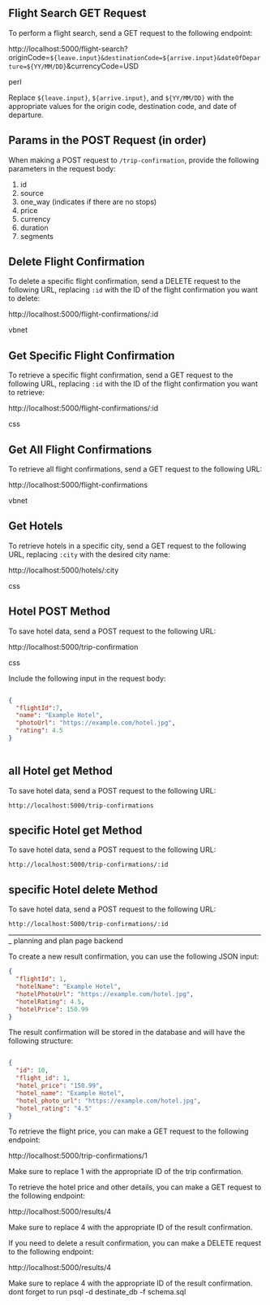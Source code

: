 
## Flight Search GET Request

To perform a flight search, send a GET request to the following endpoint:

http://localhost:5000/flight-search?originCode=`${leave.input}&destinationCode=${arrive.input}&dateOfDeparture=${YY/MM/DD}`&currencyCode=USD

perl


Replace `${leave.input}`, `${arrive.input}`, and `${YY/MM/DD}` with the appropriate values for the origin code, destination code, and date of departure.

## Params in the POST Request (in order)

When making a POST request to `/trip-confirmation`, provide the following parameters in the request body:

1. id
2. source
3. one_way (indicates if there are no stops)
4. price
5. currency
6. duration
7. segments

## Delete Flight Confirmation

To delete a specific flight confirmation, send a DELETE request to the following URL, replacing `:id` with the ID of the flight confirmation you want to delete:

http://localhost:5000/flight-confirmations/:id

vbnet


## Get Specific Flight Confirmation

To retrieve a specific flight confirmation, send a GET request to the following URL, replacing `:id` with the ID of the flight confirmation you want to retrieve:

http://localhost:5000/flight-confirmations/:id

css


## Get All Flight Confirmations

To retrieve all flight confirmations, send a GET request to the following URL:

http://localhost:5000/flight-confirmations

vbnet


## Get Hotels

To retrieve hotels in a specific city, send a GET request to the following URL, replacing `:city` with the desired city name:

http://localhost:5000/hotels/:city

css


## Hotel POST Method

To save hotel data, send a POST request to the following URL:

http://localhost:5000/trip-confirmation

css


Include the following input in the request body:

```json

{
  "flightId":7,
  "name": "Example Hotel",
  "photoUrl": "https://example.com/hotel.jpg",
  "rating": 4.5
}
  

````
## all Hotel get Method

To save hotel data, send a POST request to the following URL:

`http://localhost:5000/trip-confirmations`

## specific Hotel get Method

To save hotel data, send a POST request to the following URL:

`http://localhost:5000/trip-confirmations/:id`
## specific Hotel delete Method

To save hotel data, send a POST request to the following URL:

`http://localhost:5000/trip-confirmations/:id`
_______________________________________________________________________________ planning and plan page backend


To create a new result confirmation, you can use the following JSON input:

```json
{
  "flightId": 1,
  "hotelName": "Example Hotel",
  "hotelPhotoUrl": "https://example.com/hotel.jpg",
  "hotelRating": 4.5,
  "hotelPrice": 150.99
}
````````
The result confirmation will be stored in the database and will have the following structure:

```json

{
  "id": 10,
  "flight_id": 1,
  "hotel_price": "150.99",
  "hotel_name": "Example Hotel",
  "hotel_photo_url": "https://example.com/hotel.jpg",
  "hotel_rating": "4.5"
}
```````
To retrieve the flight price, you can make a GET request to the following endpoint:



http://localhost:5000/trip-confirmations/1

Make sure to replace 1 with the appropriate ID of the trip confirmation.

To retrieve the hotel price and other details, you can make a GET request to the following endpoint:



http://localhost:5000/results/4

Make sure to replace 4 with the appropriate ID of the result confirmation.

If you need to delete a result confirmation, you can make a DELETE request to the following endpoint:



http://localhost:5000/results/4

Make sure to replace 4 with the appropriate ID of the result confirmation.
dont forget to run psql -d destinate_db -f schema.sql